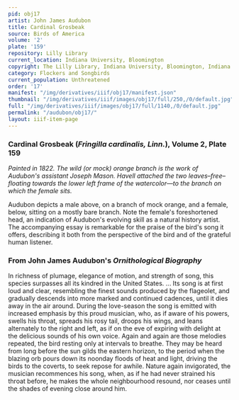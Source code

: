 ```yaml
---
pid: obj17
artist: John James Audubon
title: Cardinal Grosbeak
source: Birds of America
volume: '2'
plate: '159'
repository: Lilly Library
current_location: Indiana University, Bloomington
copyright: The Lilly Library, Indiana University, Bloomington, Indiana
category: Flockers and Songbirds
current_population: Unthreatened
order: '17'
manifest: "/img/derivatives/iiif/obj17/manifest.json"
thumbnail: "/img/derivatives/iiif/images/obj17/full/250,/0/default.jpg"
full: "/img/derivatives/iiif/images/obj17/full/1140,/0/default.jpg"
permalink: "/audubon/obj17/"
layout: iiif-item-page
---
```

### Cardinal Grosbeak (_Fringilla cardinalis, Linn._), Volume 2, Plate 159

_Painted in 1822. The wild (or mock) orange branch is the work of Audubon's assistant Joseph Mason. Havell attached the two leaves–free–floating towards the lower left frame of the watercolor—to the branch on which the female sits._

Audubon depicts a male above, on a branch of mock orange, and a female, below, sitting on a mostly bare branch. Note the female's foreshortened head, an indication of Audubon's evolving skill as a natural history artist. The accompanying essay is remarkable for the praise of the bird's song it offers, describing it both from the perspective of the bird and of the grateful human listener.

### From John James Audubon's _Ornithological Biography_

In richness of plumage, elegance of motion, and strength of song, this species surpasses all its kindred in the United States. ... Its song is at first loud and clear, resembling the finest sounds produced by the flageolet, and gradually descends into more marked and continued cadences, until it dies away in the air around. During the love-season the song is emitted with increased emphasis by this proud musician, who, as if aware of his powers, swells his throat, spreads his rosy tail, droops his wings, and leans alternately to the right and left, as if on the eve of expiring with delight at the delicious sounds of his own voice. Again and again are those melodies repeated, the bird resting only at intervals to breathe. They may be heard from long before the sun gilds the eastern horizon, to the period when the blazing orb pours down its noonday floods of heat and light, driving the birds to the coverts, to seek repose for awhile. Nature again invigorated, the musician recommences his song, when, as if he had never strained his throat before, he makes the whole neighbourhood resound, nor ceases until the shades of evening close around him.
